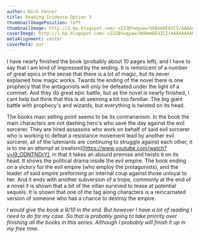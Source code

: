 ```yaml
---
author: Nick Venner
title: Reading Evidence Option 3
thumbnailImagePosition: left
thumbnailImage: http://1.bp.blogspot.com/-vZ2ZBYwqyaw/U66mmDE4ZCI/AAAAAAAAB2c/7S2X_uDCon4/s1600/a_100.jpg
coverImage: http://1.bp.blogspot.com/-vZ2ZBYwqyaw/U66mmDE4ZCI/AAAAAAAAB2c/7S2X_uDCon4/s1600/a_100.jpg
metaAlignment: center
coverMeta: out
---
```


I have nearly finished the book (probably about 10 pages left), and I have to say that I am kind of impressed by the ending. It is reminicent of a number of great epics in the sense that there is a lot of magic, but its never explained how magic works. Twards the ending of the novel there is one prophecy that the antagonists will only be defeated under the light of a commet. And they do great epic battle, but as the novel is nearly finished, I cant help but think that this is all seeming a bit too familiar. The big giant battle with prophecy's and wizards, but everything is twisted on its head.

The books main selling point seems to be its contrarianism. In the book the main characters are not dashing hero's who save the day against the evil sorcerer. They are hired assassins who work on behalf of said evil sorcerer who is working to defeat a resistance movement lead by another evil sorcerer, all of the luteniants are continuing to struggle against each other, it is to me an attempt at (realism)[https://www.youtube.com/watch?v=I9_ODNTNDrY], in that it takes an absurd premise and twists it on its head. It shows the political drama inside the evil empire. The book ending on a victory for the evil empire (who employ the protagonists), and the leader of said empire preforming an internal coup against those unloyal to her. And it ends with another subversion of a trope, commonly at the end of a novel it is shown that a bit of the villan survived to tease at potential sequels. It is shown that one of the tag along characters is a reincarnated version of someone who has a chance to destroy the empire.

*I would give the book a 9/10 in the end. But however I have a lot of reading I need to do for my case. So that is probably going to take priority over finishing all the books in this series. Although I probably will finish it up in my free time.*

